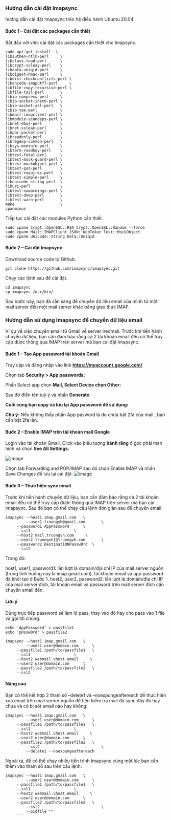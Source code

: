 ### Hướng dẫn cài đặt Imapsync
hướng dẫn cài đặt Imapsync trên hệ điều hành Ubuntu 20.04.

#### Bước 1 – Cài đặt các packages cần thiết
Bắt đầu với việc cài đặt các packages cần thiết cho Imapsync.
```
sudo apt-get install  \
libauthen-ntlm-perl     \
libclass-load-perl      \
libcrypt-ssleay-perl    \
libdata-uniqid-perl     \
libdigest-hmac-perl     \
libdist-checkconflicts-perl \
libencode-imaputf7-perl     \
libfile-copy-recursive-perl \
libfile-tail-perl       \
libio-compress-perl     \
libio-socket-inet6-perl \
libio-socket-ssl-perl   \
libio-tee-perl          \
libmail-imapclient-perl \
libmodule-scandeps-perl \
libnet-dbus-perl        \
libnet-ssleay-perl      \
libpar-packer-perl      \
libreadonly-perl        \
libregexp-common-perl   \
libsys-meminfo-perl     \
libterm-readkey-perl    \
libtest-fatal-perl      \
libtest-mock-guard-perl \
libtest-mockobject-perl \
libtest-pod-perl        \
libtest-requires-perl   \
libtest-simple-perl     \
libunicode-string-perl  \
liburi-perl             \
libtest-nowarnings-perl \
libtest-deep-perl       \
libtest-warn-perl       \
make                    \
cpanminus
```
Tiếp tục cài đặt các modules Python cần thiết.
```
sudo cpanm Crypt::OpenSSL::RSA Crypt::OpenSSL::Random --force
sudo cpanm Mail::IMAPClient JSON::WebToken Test::MockObject 
sudo cpanm Unicode::String Data::Uniqid
```
#### Bước 2 – Cài đặt Imapsync
Download source code từ Github.
```
git clone https://github.com/imapsync/imapsync.git
```
Chạy các lệnh sau để cài đặt.
```
cd imapsync
cp imapsync /usr/bin/
```

Sau bước này, bạn đã sẵn sàng để chuyển dữ liệu email của mình từ một mail server đến một mail server khác bằng giao thức IMAP.

### Hướng dẫn sử dụng Imapsync để chuyển dữ liệu email

Ví dụ về việc chuyển email từ Gmail về server iredmail. Trước khi tiến hành chuyển dữ liệu, bạn cần đảm bảo rằng cả 2 tài khoản email đều có thể truy cập được thông qua IMAP trên server mà bạn cài đặt Imapsync.

#### Bước 1 – Tạo App password tài khoản Gmail

Truy cập và đăng nhập vào link **https://myaccount.google.com/**

Chọn tab **Security > App passwords:**

Phần Select app chọn **Mail, Select Device chọn Other:**

Sau đó điền tên tuỳ ý và nhấn **Generate**:

**Cuối cùng bạn copy và lưu lại App password để sử dụng:**

**Chú ý:** Nếu không thấy phần App pasword là do chưa bật 2fa của mail , bạn cần bật 2fa lên.

#### Bước 2 – Enable IMAP trên tài khoản mail Google
Login vào tài khoản Gmail. Click vào biểu tượng **bánh răng** ở góc phải màn hình và chọn **See All Settings**:

![image](https://user-images.githubusercontent.com/97424062/177459813-10407470-ea3d-44e1-a682-e9ca45cfe717.png)

Chọn tab Forwarding and POP/IMAP sau đó chọn Enable IMAP và nhấn Save Changes để lưu lại cài đặt:
![image](https://user-images.githubusercontent.com/97424062/177249973-85fb595f-4e32-48d5-a140-c3cca40d8cf8.png)

#### Bước 3 – Thực hiện sync email

Trước khi tiến hành chuyển dữ liệu, bạn cần đảm bảo rằng cả 2 tài khoản email đều có thể truy cập được thông qua IMAP trên server mà bạn cài Imapsync. Sau đó bạn có thể chạy câu lệnh đơn giản sau để chuyển email:
```
imapsync --host1 imap.gmail.com   \
         --user1 truongvh@gmail.com 	  \
	 --password1 AppPassword  	  \
	 --ssl1			          \
	 --host2 mail.truongvh.com     \
	 --user2 truongvh1@truongvh.com 	  \
	 --password2 Dest1nat10NPassw0rd  \
	 --ssl2
```
Trong đó:

host1, user1, password1: lần lượt là domain/địa chỉ IP của mail server nguồn (trong tình huống này là imap.gmail.com), tài khoản email và app password đã khởi tạo ở Bước 1.
host2, user2, password2: lần lượt là domain/địa chỉ IP của mail server đích, tài khoản email và password trên mail server đích cần chuyển email đến.

#### Lưu ý
Dùng trực tiếp password sẽ làm lộ pass, thay vào đó hay cho pass vào 1 file và gọi tới chúng.
````
echo 'AppPassword' > passfile1
echo 'p@ssw0rd' > passfile2
````
````
imapsync --host1 imap.gmail.com   \
         --user1 user@domain.com 	  \
	 --passfile1 /path/to/passfile1	  \
	 --ssl1			          \
	 --host2 webmail.vhost.email     \
	 --user2 user@domain.com 	  \
	 --passfile2 /path/to/passfile2   \
	 --ssl2
````
#### Nâng cao
Bạn có thể kết hợp 2 tham số –delete1 và –noexpungeaftereach để thực hiện xoá email trên mail server nguồn để tiện kiểm tra mail đã sync đầy đủ hay chưa và có bị sót email nào hay không:
```
imapsync --host1 imap.gmail.com   \
         --user1 user@domain.com 	  \
	 --passfile1 /path/to/passfile1	  \
	 --ssl1			          \
	 --host2 webmail.vhost.email     \
	 --user2 user@domain.com 	  \
	 --passfile2 /path/to/passfile2   \
         --ssl2                           \
         --delete1 --noexpungeaftereach
```
Ngoài ra, để có thể chạy nhiều tiến trình Imapsync cùng một lúc bạn cần thêm vào tham số sau trên câu lệnh:
```
imapsync --host1 imap.gmail.com   \
         --user1 user@domain.com 	  \
	 --passfile1 /path/to/passfile1	  \
	 --ssl1			          \
	 --host2 webmail.vhost.email     \
	 --user2 user@domain.com 	  \
	 --passfile2 /path/to/passfile2   \
         --ssl2                           \
         --pidfile ""
	 ```
